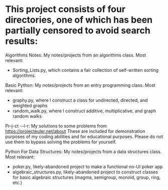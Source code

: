 # This project consists of four directories, one of which has been partially censored to avoid search results:

Algorithms Notes: My notes/projects from an algorithms class. Most relevant: 
- Sorting_Lists.py, which contains a fair collection of self-written sorting algorithms.

Basic Python: My notes/projects from an entry programming class. Most relevant:
- graphy.py, where I construct a class for undirected, directed, and weighted graphs
- random_walk.py, where I construct additive, multiplicative, and graph random walks

Pr-j-ct --l-r: My solutions to some problems from https://projecteuler.net/about 
These are included for demonstration purposes of my coding abilities and for educational purposes. 
Please do not use them to bypass solving the problems for yourself.

Python For Data Structures: My notes/projects from a data structures class. Most relevant:
- poker.py, likely-abandoned project to make a functional no-UI poker app
- algebraic_structures.py, likely-abandoned project to construct classes for basic algebraic structures (magma, semigroup, monoid, group, ring, etc.)
